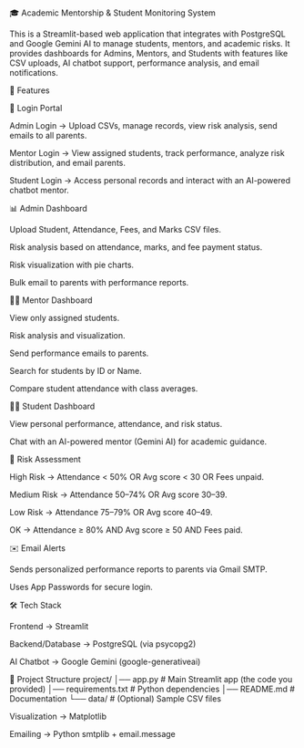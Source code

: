 🎓 Academic Mentorship & Student Monitoring System

This is a Streamlit-based web application that integrates with PostgreSQL and Google Gemini AI to manage students, mentors, and academic risks.
It provides dashboards for Admins, Mentors, and Students with features like CSV uploads, AI chatbot support, performance analysis, and email notifications.

🚀 Features

🔑 Login Portal

Admin Login → Upload CSVs, manage records, view risk analysis, send emails to all parents.

Mentor Login → View assigned students, track performance, analyze risk distribution, and email parents.

Student Login → Access personal records and interact with an AI-powered chatbot mentor.

📊 Admin Dashboard

Upload Student, Attendance, Fees, and Marks CSV files.

Risk analysis based on attendance, marks, and fee payment status.

Risk visualization with pie charts.

Bulk email to parents with performance reports.

👨‍🏫 Mentor Dashboard

View only assigned students.

Risk analysis and visualization.

Send performance emails to parents.

Search for students by ID or Name.

Compare student attendance with class averages.

👩‍🎓 Student Dashboard

View personal performance, attendance, and risk status.

Chat with an AI-powered mentor (Gemini AI) for academic guidance.

🧠 Risk Assessment

High Risk → Attendance < 50% OR Avg score < 30 OR Fees unpaid.

Medium Risk → Attendance 50–74% OR Avg score 30–39.

Low Risk → Attendance 75–79% OR Avg score 40–49.

OK → Attendance ≥ 80% AND Avg score ≥ 50 AND Fees paid.

✉️ Email Alerts

Sends personalized performance reports to parents via Gmail SMTP.

Uses App Passwords for secure login.

🛠️ Tech Stack

Frontend → Streamlit

Backend/Database → PostgreSQL (via psycopg2)

AI Chatbot → Google Gemini
 (google-generativeai)
 

📂 Project Structure
project/
│── app.py                # Main Streamlit app (the code you provided)
│── requirements.txt       # Python dependencies
│── README.md              # Documentation
└── data/                  # (Optional) Sample CSV files


Visualization → Matplotlib

Emailing → Python smtplib + email.message
